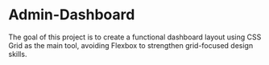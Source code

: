 # Admin-Dashboard

The goal of this project is to create a functional dashboard layout using CSS Grid as the main tool, avoiding Flexbox to strengthen grid-focused design skills.